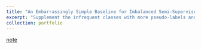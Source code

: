 ```yaml
---
title: "An Embarrassingly Simple Baseline for Imbalanced Semi-Supervised Learning"
excerpt: "Supplement the infrequent classes with more pseudo-labels and frequent classes with less pseudo-labels after each training epoch (2022/12/06)<br/>"
collection: portfolio
---
```


[note](http://xtwusamantha.github.io/files/SimiS.pdf)

